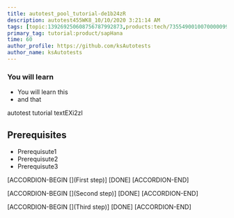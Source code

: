 ```yaml
---
title: autotest_pool_tutorial-de1b24zR
description: autotest455WK8_10/10/2020 3:21:14 AM
tags: [topic:139269250608756787992873,products:tech/73554900100700000996,tutorial:experience/advanced]
primary_tag: tutorial:product/sapHana
time: 60
author_profile: https://github.com/ksAutotests
author_name: ksAutotests
---
```

### You will learn
- You will learn this
- and that

autotest tutorial textEXi2zI

## Prerequisites
- Prerequisute1
- Prerequisute2
- Prerequisute3

[ACCORDION-BEGIN [](First step)]
[DONE]
[ACCORDION-END]

[ACCORDION-BEGIN [](Second step)]
[DONE]
[ACCORDION-END]

[ACCORDION-BEGIN [](Third step)]
[DONE]
[ACCORDION-END]


